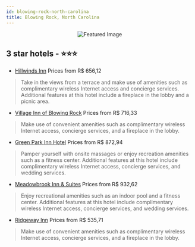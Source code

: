 ```yaml
---
id: blowing-rock-north-carolina
title: Blowing Rock, North Carolina
---
```


<center><img src="https://i.travelapi.com/hotels/2000000/1250000/1248400/1248379/f9ed3f60_z.jpg" alt="Featured Image" /></center>


##  3 star hotels - ⭐️⭐️⭐️

-    [Hillwinds Inn](https://us.hurb.com/hotels/blowing-rock/hillwinds-inn-JNP-JP233444?cmp=18055) Prices from R$ 656,12
   > Take in the views from a terrace and make use of amenities such as complimentary wireless Internet access and concierge services. Additional features at this hotel include a fireplace in the lobby and a picnic area.
-    [Village Inn of Blowing Rock](https://us.hurb.com/hotels/blowing-rock/village-inn-of-blowing-rock-JNP-JP235100?cmp=18055) Prices from R$ 716,33
   > Make use of convenient amenities such as complimentary wireless Internet access, concierge services, and a fireplace in the lobby.
-    [Green Park Inn Hotel](https://us.hurb.com/hotels/blowing-rock/green-park-inn-hotel-JNP-JP840741?cmp=18055) Prices from R$ 872,94
   > Pamper yourself with onsite massages or enjoy recreation amenities such as a fitness center. Additional features at this hotel include complimentary wireless Internet access, concierge services, and wedding services.
-    [Meadowbrook Inn & Suites](https://us.hurb.com/hotels/blowing-rock/meadowbrook-inn-suites-JNP-JP751065?cmp=18055) Prices from R$ 932,62
   > Enjoy recreational amenities such as an indoor pool and a fitness center. Additional features at this hotel include complimentary wireless Internet access, concierge services, and wedding services.
-    [Ridgeway Inn](https://us.hurb.com/hotels/blowing-rock/ridgeway-inn-JNP-JP188883?cmp=18055) Prices from R$ 535,71
   > Make use of convenient amenities such as complimentary wireless Internet access, concierge services, and a fireplace in the lobby.
